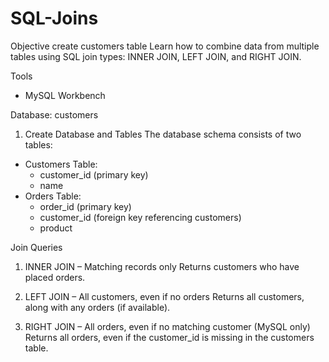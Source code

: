 # SQL-Joins

Objective
create customers table
Learn how to combine data from multiple tables using SQL join types: INNER JOIN, LEFT JOIN, and RIGHT JOIN.

Tools
- MySQL Workbench

Database: customers
1. Create Database and Tables
The database schema consists of two tables:

- Customers Table:
    - customer_id (primary key)
    - name
- Orders Table:
    - order_id (primary key)
    - customer_id (foreign key referencing customers)
    - product

Join Queries
1. INNER JOIN – Matching records only
Returns customers who have placed orders.

2. LEFT JOIN – All customers, even if no orders
Returns all customers, along with any orders (if available).

3. RIGHT JOIN – All orders, even if no matching customer (MySQL only)
Returns all orders, even if the customer_id is missing in the customers table.

